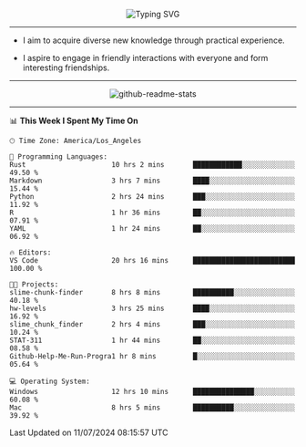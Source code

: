 <p align="center">
  <img src="https://readme-typing-svg.demolab.com?font=Fira+Code&weight=500&size=32&duration=2500&pause=1600&center=true&vCenter=true&random=false&width=1024&height=64&lines=Hi+there+%F0%9F%91%8B;I'm+delighted+you+could+make+it+here+%F0%9F%8E%89;I'm+Harry%2C+a+college+student+still+finding+my+way" alt="Typing SVG" />
</p>


---


- I aim to acquire diverse new knowledge through practical experience.

- I aspire to engage in friendly interactions with everyone and form interesting friendships.


---


<p align="center">
  <img src="https://github-readme-stats.vercel.app/api?username=Harry-Jing&show_icons=true" alt="github-readme-stats"/>
</p>


---

<!--START_SECTION:waka-->
📊 **This Week I Spent My Time On** 

```text
🕑︎ Time Zone: America/Los_Angeles

💬 Programming Languages: 
Rust                     10 hrs 2 mins       ████████████░░░░░░░░░░░░░   49.50 % 
Markdown                 3 hrs 7 mins        ████░░░░░░░░░░░░░░░░░░░░░   15.44 % 
Python                   2 hrs 24 mins       ███░░░░░░░░░░░░░░░░░░░░░░   11.92 % 
R                        1 hr 36 mins        ██░░░░░░░░░░░░░░░░░░░░░░░   07.91 % 
YAML                     1 hr 24 mins        ██░░░░░░░░░░░░░░░░░░░░░░░   06.92 % 

🔥 Editors: 
VS Code                  20 hrs 16 mins      █████████████████████████   100.00 % 

🐱‍💻 Projects: 
slime-chunk-finder       8 hrs 8 mins        ██████████░░░░░░░░░░░░░░░   40.18 % 
hw-levels                3 hrs 25 mins       ████░░░░░░░░░░░░░░░░░░░░░   16.92 % 
slime_chunk_finder       2 hrs 4 mins        ███░░░░░░░░░░░░░░░░░░░░░░   10.24 % 
STAT-311                 1 hr 44 mins        ██░░░░░░░░░░░░░░░░░░░░░░░   08.58 % 
Github-Help-Me-Run-Progra1 hr 8 mins         █░░░░░░░░░░░░░░░░░░░░░░░░   05.64 % 

💻 Operating System: 
Windows                  12 hrs 10 mins      ███████████████░░░░░░░░░░   60.08 % 
Mac                      8 hrs 5 mins        ██████████░░░░░░░░░░░░░░░   39.92 % 
```


 Last Updated on 11/07/2024 08:15:57 UTC
<!--END_SECTION:waka-->

